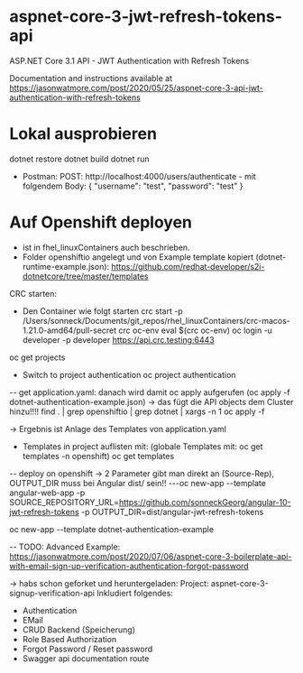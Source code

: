 # aspnet-core-3-jwt-refresh-tokens-api

ASP.NET Core 3.1 API - JWT Authentication with Refresh Tokens

Documentation and instructions available at https://jasonwatmore.com/post/2020/05/25/aspnet-core-3-api-jwt-authentication-with-refresh-tokens

# Lokal ausprobieren
dotnet restore
dotnet build
dotnet run
- Postman: POST: http://localhost:4000/users/authenticate - mit folgendem Body:
{
    "username": "test",
    "password": "test"
}

# Auf Openshift deployen
- ist in fhel_linuxContainers auch beschrieben. 
- Folder openshiftio angelegt und von Example template kopiert (dotnet-runtime-example.json):
https://github.com/redhat-developer/s2i-dotnetcore/tree/master/templates

CRC starten:
- Den Container wie folgt starten
crc start -p /Users/sonneck/Documents/git_repos/rhel_linuxContainers/crc-macos-1.21.0-amd64/pull-secret
crc oc-env
eval $(crc oc-env)
oc login -u developer -p developer https://api.crc.testing:6443

oc get projects
- Switch to project authentication
oc project authentication 

-- get application.yaml: danach wird damit oc apply aufgerufen (oc apply -f dotnet-authentication-example.json) -> das fügt die API objects dem Cluster hinzu!!!!
find . | grep openshiftio | grep dotnet | xargs -n 1 oc apply -f 

-> Ergebnis ist Anlage des Templates von application.yaml
- Templates in project auflisten mit: (globale Templates mit: oc get templates -n openshift)
oc get templates

-- deploy on openshift -> 2 Parameter gibt man direkt an (Source-Rep), OUTPUT_DIR muss bei Angular dist/ sein!!
---oc new-app --template angular-web-app -p SOURCE_REPOSITORY_URL=https://github.com/sonneckGeorg/angular-10-jwt-refresh-tokens -p OUTPUT_DIR=dist/angular-jwt-refresh-tokens

oc new-app --template dotnet-authentication-example



-- TODO: Advanced Example: https://jasonwatmore.com/post/2020/07/06/aspnet-core-3-boilerplate-api-with-email-sign-up-verification-authentication-forgot-password

-> habs schon geforket und heruntergeladen: Project: aspnet-core-3-signup-verification-api
Inkludiert folgendes:
- Authentication
- EMail
- CRUD Backend (Speicherung)
- Role Based Authorization
- Forgot Password / Reset password
- Swagger api documentation route
